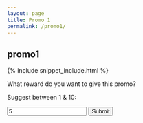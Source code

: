 ```yaml
---
layout: page
title: Promo 1
permalink: /promo1/
---
```


## promo1

{% include snippet_include.html %}

What reward do you want to give this promo?

Suggest between 1 & 10:
<form>
<input type="text" value="5" id="promovalue"/>
<input type="submit" onClick="rewardExperiment($(promovalue).val())"/>
</form>

